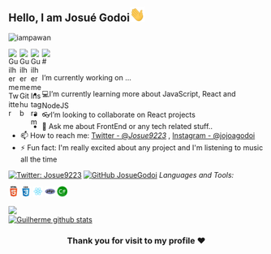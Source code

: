 ## Hello, I am Josué Godoi<img src="https://raw.githubusercontent.com/ABSphreak/ABSphreak/master/gifs/Hi.gif" width="30px">

<p align="left"> <img src="https://komarev.com/ghpvc/?username=JosueGodoi&label=Views&color=green&style=plastic" alt="iampawan" /> </p>

<a href="https://twitter.com/_Josue9223_">
  <img align="left" alt="Guilherme Twitter" width="22px" src="https://cdn.jsdelivr.net/npm/simple-icons@v3/icons/twitter.svg" />
</a>
<a href="https://github.com/JosueGodoi">
  <img align="left" alt="Guilherme Github" width="22px" src="https://cdn.jsdelivr.net/npm/simple-icons@v3/icons/github.svg" />
</a>
<a href="https://www.instagram.com/jojoagodoi/">
  <img align="left" alt="Guilherme Instagram" width="22px" src="https://cdn.jsdelivr.net/npm/simple-icons@v3/icons/instagram.svg" />
</a>
<a href="#">
  <img align="left" alt="#" width="22px" src="https://cdn.jsdelivr.net/npm/simple-icons@v3/icons/facebook.svg" />
</a>

<br/>
<br/>

I’m currently working on ...
- 💻I’m currently learning more about JavaScript, React and NodeJS
-  👓I’m looking to collaborate on React projects
- 💬 Ask me about FrontEnd or any tech related stuff..
- 📫 How to reach me: [Twitter - @_Josue9223_](https://twitter.com/_Josue9223_) , [Instagram - @jojoagodoi](https://www.instagram.com/jojoagodoi/)
- ⚡ Fun fact: I'm really excited about any project and I'm listening to music all the time

[![Twitter: _Josue9223_](https://img.shields.io/twitter/follow/_Josue9223_?style=social)](https://twitter.com/ghhc_)
[![GitHub JosueGodoi](https://img.shields.io/github/followers/JosueGodoi?label=follow&style=social)](https://github.com/JosueGodoi)
*Languages and Tools:*  

<code><img height="20" src="https://raw.githubusercontent.com/github/explore/80688e429a7d4ef2fca1e82350fe8e3517d3494d/topics/html/html.png"></code>
<code><img height="20" src="https://raw.githubusercontent.com/github/explore/80688e429a7d4ef2fca1e82350fe8e3517d3494d/topics/css/css.png"></code>
<code><img height="20" src="https://raw.githubusercontent.com/github/explore/80688e429a7d4ef2fca1e82350fe8e3517d3494d/topics/react/react.png"></code>
<code><img height="20" src="https://raw.githubusercontent.com/github/explore/80688e429a7d4ef2fca1e82350fe8e3517d3494d/topics/php/php.png"></code>
<code><img height="20" src="https://raw.githubusercontent.com/github/explore/80688e429a7d4ef2fca1e82350fe8e3517d3494d/topics/csharp/csharp.png"></code>

<a href="https://github.com/JosueGodoi">
  <img align="center" src="https://github-readme-stats.vercel.app/api/top-langs/?username=JosueGodoi&theme=green&hide_langs_below=1" />
</a>
<br>
<a href="https://github.com/JosueGodoi">
 <img align="center" src="https://github-readme-stats.vercel.app/api?username=JosueGodoi&show_icons=true&theme=green&line_height=27" alt="Guilherme github stats"/>

</a>
<br>

<div align="center">

### Thank you for visit to my profile ❤️

</div>

